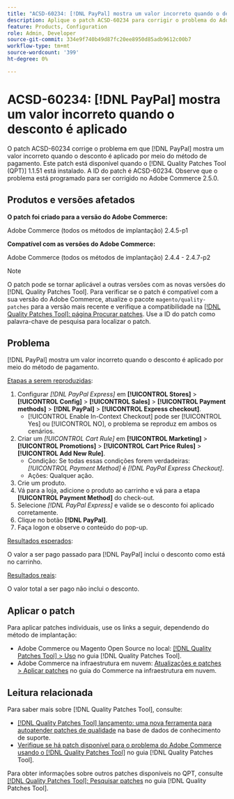 ```yaml
---
title: "ACSD-60234: [!DNL PayPal] mostra um valor incorreto quando o desconto é aplicado"
description: Aplique o patch ACSD-60234 para corrigir o problema do Adobe Commerce, em que [!DNL PayPal] mostra um valor incorreto quando o desconto é aplicado por meio do método de pagamento.
feature: Products, Configuration
role: Admin, Developer
source-git-commit: 334e9f740b49d87fc20ee8950d85adb9612c00b7
workflow-type: tm+mt
source-wordcount: '399'
ht-degree: 0%

---
```


# ACSD-60234: [!DNL PayPal] mostra um valor incorreto quando o desconto é aplicado

O patch ACSD-60234 corrige o problema em que [!DNL PayPal] mostra um valor incorreto quando o desconto é aplicado por meio do método de pagamento. Este patch está disponível quando o [!DNL Quality Patches Tool (QPT)] 1.1.51 está instalado. A ID do patch é ACSD-60234. Observe que o problema está programado para ser corrigido no Adobe Commerce 2.5.0.

## Produtos e versões afetados

**O patch foi criado para a versão do Adobe Commerce:**

Adobe Commerce (todos os métodos de implantação) 2.4.5-p1

**Compatível com as versões do Adobe Commerce:**

Adobe Commerce (todos os métodos de implantação) 2.4.4 - 2.4.7-p2

>[!NOTE]
>
>O patch pode se tornar aplicável a outras versões com as novas versões do [!DNL Quality Patches Tool]. Para verificar se o patch é compatível com a sua versão do Adobe Commerce, atualize o pacote `magento/quality-patches` para a versão mais recente e verifique a compatibilidade na [[!DNL Quality Patches Tool]: página Procurar patches](https://experienceleague.adobe.com/tools/commerce-quality-patches/index.html). Use a ID do patch como palavra-chave de pesquisa para localizar o patch.

## Problema

[!DNL PayPal] mostra um valor incorreto quando o desconto é aplicado por meio do método de pagamento.

<u>Etapas a serem reproduzidas</u>:

1. Configurar *[!DNL PayPal Express]* em **[!UICONTROL Stores]** > **[!UICONTROL Config]** > **[!UICONTROL Sales]** > **[!UICONTROL Payment methods]** > **[!DNL PayPal]** > **[!UICONTROL Express checkout]**.
   * [!UICONTROL Enable In-Context Checkout] pode ser [!UICONTROL Yes] ou [!UICONTROL NO], o problema se reproduz em ambos os cenários.
1. Criar um *[!UICONTROL Cart Rule]* em **[!UICONTROL Marketing]** > **[!UICONTROL Promotions]** > **[!UICONTROL Cart Price Rules]** > **[!UICONTROL Add New Rule]**.
   * Condição: Se todas essas condições forem verdadeiras: *[!UICONTROL Payment Method]* é *[!DNL PayPal Express Checkout]*.
   * Ações: Qualquer ação.
1. Crie um produto.
1. Vá para a loja, adicione o produto ao carrinho e vá para a etapa **[!UICONTROL Payment Method]** do check-out.
1. Selecione *[!DNL PayPal Express]* e valide se o desconto foi aplicado corretamente.
1. Clique no botão **[!DNL PayPal]**.
1. Faça logon e observe o conteúdo do pop-up.

<u>Resultados esperados</u>:

O valor a ser pago passado para [!DNL PayPal] inclui o desconto como está no carrinho.

<u>Resultados reais</u>:

O valor total a ser pago não inclui o desconto.

## Aplicar o patch

Para aplicar patches individuais, use os links a seguir, dependendo do método de implantação:

* Adobe Commerce ou Magento Open Source no local: [[!DNL Quality Patches Tool] > Uso](/help/tools/quality-patches-tool/usage.md) no guia [!DNL Quality Patches Tool].
* Adobe Commerce na infraestrutura em nuvem: [Atualizações e patches > Aplicar patches](https://experienceleague.adobe.com/docs/commerce-cloud-service/user-guide/develop/upgrade/apply-patches.html) no guia do Commerce na infraestrutura em nuvem.

## Leitura relacionada

Para saber mais sobre [!DNL Quality Patches Tool], consulte:

* [[!DNL Quality Patches Tool] lançamento: uma nova ferramenta para autoatender patches de qualidade](https://experienceleague.adobe.com/en/docs/commerce-knowledge-base/kb/announcements/commerce-announcements/magento-quality-patches-released-new-tool-to-self-serve-quality-patches) na base de dados de conhecimento de suporte.
* [Verifique se há patch disponível para o problema do Adobe Commerce usando o  [!DNL Quality Patches Tool]](/help/tools/quality-patches-tool/patches-available-in-qpt/check-patch-for-magento-issue-with-magento-quality-patches.md) no guia [!DNL Quality Patches Tool].

Para obter informações sobre outros patches disponíveis no QPT, consulte [[!DNL Quality Patches Tool]: Pesquisar patches](https://experienceleague.adobe.com/tools/commerce-quality-patches/index.html) no guia [!DNL Quality Patches Tool].
